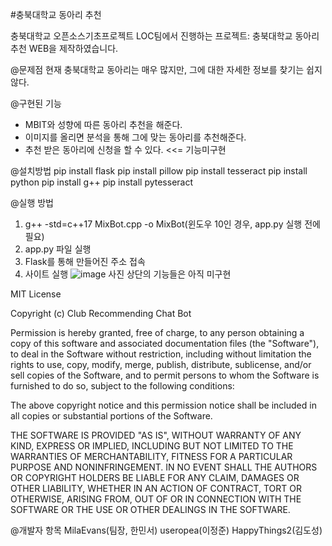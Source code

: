 #충북대학교 동아리 추천

충북대학교 오픈소스기초프로젝트 LOC팀에서 진행하는 프로젝트: 충북대학교 동아리 추천 WEB을 제작하였습니다.

@문제점
현재 충북대학교 동아리는 매우 많지만, 그에 대한 자세한 정보를 찾기는 쉽지않다. 

@구현된 기능
- MBIT와 성향에 따른 동아리 추천을 해준다.
- 이미지를 올리면 분석을 통해 그에 맞는 동아리를 추천해준다.
- 추천 받은 동아리에 신청을 할 수 있다. <<= 기능미구현

@설치방법
pip install flask
pip install pillow
pip install tesseract
pip install python
pip install g++
pip install pytesseract

@실행 방법
1. g++ -std=c++17 MixBot.cpp -o MixBot(윈도우 10인 경우, app.py 실행 전에 필요)
2. app.py 파일 실행
3. Flask를 통해 만들어진 주소 접속
4. 사이트 실행
![image](https://github.com/user-attachments/assets/79a89b8e-a43d-4a82-8816-6f6a48be4e28)
사진 상단의 기능들은 아직 미구현


MIT License

Copyright (c) Club Recommending Chat Bot

Permission is hereby granted, free of charge, to any person obtaining a copy of this software and associated documentation files (the "Software"), to deal in the Software without restriction, including without limitation the rights to use, copy, modify, merge, publish, distribute, sublicense, and/or sell copies of the Software, and to permit persons to whom the Software is furnished to do so, subject to the following conditions:

The above copyright notice and this permission notice shall be included in all copies or substantial portions of the Software.

THE SOFTWARE IS PROVIDED "AS IS", WITHOUT WARRANTY OF ANY KIND, EXPRESS OR IMPLIED, INCLUDING BUT NOT LIMITED TO THE WARRANTIES OF MERCHANTABILITY, FITNESS FOR A PARTICULAR PURPOSE AND NONINFRINGEMENT. IN NO EVENT SHALL THE AUTHORS OR COPYRIGHT HOLDERS BE LIABLE FOR ANY CLAIM, DAMAGES OR OTHER LIABILITY, WHETHER IN AN ACTION OF CONTRACT, TORT OR OTHERWISE, ARISING FROM, OUT OF OR IN CONNECTION WITH THE SOFTWARE OR THE USE OR OTHER DEALINGS IN THE SOFTWARE. 


@개발자 항목
MilaEvans(팀장, 한민서)
useropea(이정준)
HappyThings2(김도성)
